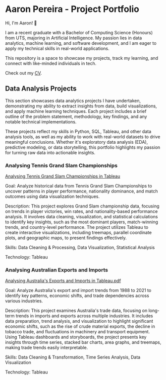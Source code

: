 # Aaron Pereira - Project Portfolio

Hi, I'm Aaron! 👋

I am a recent graduate with a Bachelor of Computing Science (Honours) from UTS, majoring in Artificial Intelligence. My passion lies in data analytics, machine learning, and software development, and I am eager to apply my technical skills in real-world applications.

This repository is a space to showcase my projects, track my learning, and connect with like-minded individuals in tech.

Check out my [CV](/Resume.pdf).



## Data Analysis Projects

This section showcases data analytics projects I have undertaken, demonstrating my ability to extract insights from data, build visualizations, and apply machine learning techniques. Each project includes a brief outline of the problem statement, methodology, key findings, and any notable technical implementations.

These projects reflect my skills in Python, SQL, Tableau, and other data analysis tools, as well as my ability to work with real-world datasets to drive meaningful conclusions. Whether it's exploratory data analysis (EDA), predictive modeling, or data storytelling, this portfolio highlights my passion for turning raw data into actionable insights.

### Analysing Tennis Grand Slam Championships

[Analysing Tennis Grand Slam Championships in Tableau](https://github.com/Aaron-Pereira/Data-Analysis-Projects/blob/50c245d232af1f01692f4eae2285207f7f2ff4c2/Analysing%20Tennis%20Grand%20Slam%20Championships.pdf)

Goal: Analyze historical data from Tennis Grand Slam Championships to uncover patterns in player performance, nationality dominance, and match outcomes using data visualization techniques.

Description: This project explores Grand Slam championship data, focusing on trends in player victories, win rates, and nationality-based performance analysis. It involves data cleaning, visualization, and statistical calculations to identify key insights, such as the most dominant players, match-winning trends, and country-level performance. The project utilizes Tableau to create interactive visualizations, including treemaps, parallel coordinate plots, and geographic maps, to present findings effectively.

Skills: Data Cleaning & Processing, Data Visualization, Statistical Analysis

Technology: Tableau


### Analysing Australian Exports and Imports

[Analysing Australia's Exports and Imports in Tableau.pdf](https://github.com/Aaron-Pereira/Data-Analysis-Projects/blob/143d3cfae95acce4d3dc3762ef17be2b180c03bf/Analysing%20Australia%20Exports%20and%20Imports.pdf)

Goal: Analyze Australia's export and import trends from 1988 to 2021 to identify key patterns, economic shifts, and trade dependencies across various industries.

Description: This project examines Australia's trade data, focusing on long-term trends in imports and exports across multiple industries. It includes data preparation, trend analysis, and visualization to highlight significant economic shifts, such as the rise of crude material exports, the decline in tobacco trade, and fluctuations in machinery and transport equipment. Using Tableau dashboards and storyboards, the project presents key insights through time series, stacked bar charts, area graphs, and treemaps, making trade trends easily interpretable.

Skills: Data Cleaning & Transformation, Time Series Analysis, Data Visualization

Technology: Tableau









